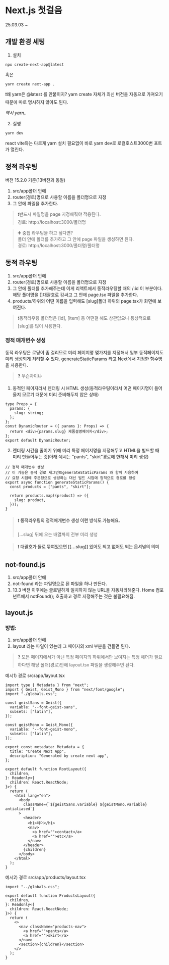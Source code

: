 # Next.js 첫걸음

25.03.03 ~

## 개발 환경 세팅

1. 설치

```
npx create-next-app@latest
```

혹은

```
yarn create next-app .
```

❗️왜 yarn은 @latest 를 안붙이지?
yarn create 자체가 최신 버전을 자동으로 가져오기 때문에 따로 명시하지 않아도 된다.

_역시 yarn.._

2. 실행

```
yarn dev
```

react vite와는 다르게 yarn 설치 필요없이
바로 yarn dev로 로컬호스트3000번 포트가 열린다.

## 정적 라우팅

버전 15.2.0 기준(13버전과 동일)

1. src/app폴더 안에
2. router(경로)명으로 사용할 이름을 폴더명으로 지정
3. 그 안에 파일을 추가한다.

> ❗️반드시 파일명을 page 지정해줘야 적용된다.
> <br />
> 경로: http://localhost:3000/폴더명

> ➕ 중첩 라우팅을 하고 싶다면?
> <br />
> 폴더 안에 폴더를 추가하고 그 안에 page 파일을 생성하면 된다.
> <br />
> 경로: http://localhost:3000/폴더명/폴더명

## 동적 라우팅

1. src/app폴더 안에
2. router(경로)명으로 사용할 이름을 폴더명으로 지정
3. 그 안에 폴더를 추가해주는데 이게 리액트에서 동적라우팅할 때의 /:id 이 부분이다.
   해당 폴더명을 []대괄호로 감싸고 그 안에 page.tsx 파일을 추가한다.
4. products/하위의 어떤 이름을 입력해도 [slug]폴더 하위의 page.tsx가 화면에 보여진다.

> ❗️동적라우팅 폴더명은 [id], [item] 등 어떤걸 해도 상관없으나 통상적으로 [slug]를 많이 사용한다.

### 정적 매개변수 생성

동적 라우팅은 로딩이 좀 걸리므로
미리 페이지명 몇가지를 지정해서 일부 동적페이지도 미리 생성되게 처리할 수 있다.
generateStaticParams 라고 Next에서 지정한 함수명을 사용한다.

> ❓ 무슨차이냐

1. 동적인 페이지라서 렌더링 시 HTML 생성(동적라우팅이라서 어떤 페이지명이 들어올지 모르기 때문에 미리 준비해두지 않은 상태)

```tsx
type Props = {
  params: {
    slug: string;
  };
};
const DynamicRouter = ({ params }: Props) => {
  return <div>{params.slug} 제품설명페이지</div>;
};
export default DynamicRouter;
```

2. 렌더링 시간을 줄이기 위해 미리 특정 페이지명을 지정해두고 HTML을 빌드할 때 미리 만들어두는 것(아래 예시는 "pants", "skirt"경로에 한해서 미리 생성)

```tsx
// 정적 매개변수 생성
// 이 기능은 동적 경로 세그먼트generateStaticParams 와 함께 사용하여
// 요청 시점에 주문형으로 생성하는 대신 빌드 시점에 정적으로 경로를 생성
export async function generateStaticParams() {
  const products = ["pants", "skirt"];

  return products.map((product) => ({
    slug: product,
  }));
}
```

> #### ❗️ 동적라우팅의 정적매개변수 생성 이런 방식도 가능해요.
>
> [...slug] 뒤에 오는 배열까지 전부 미리 생성

> #### ❗️ 대괄호가 둘로 묶여있으면 [[...slug]] 있어도 되고 없어도 되는 옵셔널의 의미

## not-found.js

1. src/app폴더 안에
2. not-found 라는 파일명으로 된 파일을 하나 만든다.
3. 13.3 버전 이후에는 글로벌하게 일치하지 않는 URL을 자동처리해준다.
   Home 컴포넌트에서 notFound(); 호출하고 경로 지정해주는 것은 불필요해짐.

## layout.js

### 방법:

1. src/app폴더 안에
2. layout 라는 파일이 있는데 그 페이지의 xml 부분을 건들면 된다.

> ❓ 모든 페이지에서가 아닌 특정 페이지의 하위에서만 보여지는
> 특정 헤더가 필요하다면
> 해당 폴더(경로)안에 layout.tsx 파일을 생성해주면 된다.

예시1)
경로 src/app/layout.tsx

```tsx
import type { Metadata } from "next";
import { Geist, Geist_Mono } from "next/font/google";
import "./globals.css";

const geistSans = Geist({
  variable: "--font-geist-sans",
  subsets: ["latin"],
});

const geistMono = Geist_Mono({
  variable: "--font-geist-mono",
  subsets: ["latin"],
});

export const metadata: Metadata = {
  title: "Create Next App",
  description: "Generated by create next app",
};

export default function RootLayout({
  children,
}: Readonly<{
  children: React.ReactNode;
}>) {
  return (
    <html lang="en">
      <body
        className={`${geistSans.variable} ${geistMono.variable} antialiased`}
      >
        <header>
          <h1>헤더</h1>
          <nav>
            <a href="">contact</a>
            <a href="">etc</a>
          </nav>
        </header>
        {children}
      </body>
    </html>
  );
}
```

예시2)
경로 src/app/products/layout.tsx

```tsx
import "../globals.css";

export default function ProductsLayout({
  children,
}: Readonly<{
  children: React.ReactNode;
}>) {
  return (
    <>
      <nav className="products-nav">
        <a href="">pants</a>
        <a href="">skirt</a>
      </nav>
      <section>{children}</section>
    </>
  );
}
```
